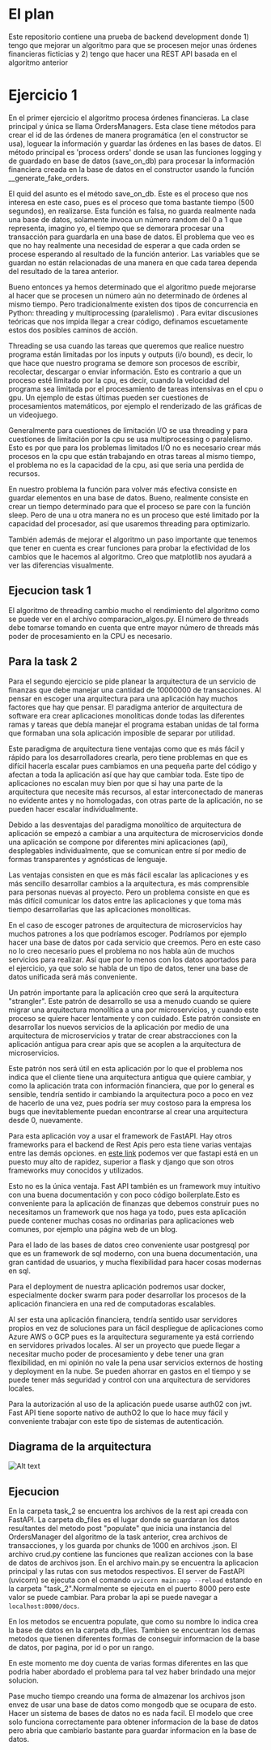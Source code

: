 # El plan
Este repositorio contiene una prueba de backend development donde 1) tengo que mejorar un algoritmo para que se procesen mejor unas órdenes financieras ficticias y 2) tengo que hacer una REST API basada en el algoritmo anterior
 
# Ejercicio 1
En el primer ejercicio el algoritmo procesa órdenes financieras. La clase principal y única se llama OrdersManagers. Esta clase tiene métodos para crear el id de las órdenes de manera programática (en el constructor se usa), loguear la información y guardar las órdenes en las bases de datos. El método principal es 'process orders' donde se usan las funciones logging y de guardado en base de datos (save_on_db) para procesar la información financiera creada en la base de datos en el constructor usando la función __generate_fake_orders.

El quid del asunto es el método save_on_db. Este es el proceso que nos interesa en este caso, pues es el proceso que toma bastante tiempo (500 segundos), en realizarse.
Esta función es falsa, no guarda realmente nada  una base de datos, solamente invoca un número random del 0 a 1 que representa, imagino yo, el tiempo que se demorara procesar una transacción para guardarla en una base de datos.
El problema que veo es que no hay realmente una necesidad de esperar a que cada orden se procese esperando al resultado de la función anterior. Las variables que se guardan no están relacionadas de una manera en que cada tarea dependa del resultado de la tarea anterior.

Bueno entonces ya hemos determinado que el algoritmo puede mejorarse al hacer que se procesen un número aún no determinado de órdenes al mismo tiempo. Pero tradicionalmente existen dos tipos de concurrencia en Python: threading y multiprocessing (paralelismo) .
Para evitar discusiones teóricas que nos impida llegar a crear código, definamos escuetamente estos dos posibles caminos de acción.

Threading se usa cuando las tareas que queremos que realice nuestro programa están limitadas por los inputs y outputs (i/o bound), es decir, lo que hace que nuestro programa se demore son procesos de escribir, recolectar, descargar o enviar información. Esto es contrario a que un proceso esté limitado por la cpu, es decir, cuando la velocidad del programa sea limitada por el procesamiento de tareas intensivas en el cpu o gpu. Un ejemplo de estas últimas pueden ser cuestiones de procesamientos matemáticos, por ejemplo el renderizado de las gráficas de un videojuego.

Generalmente para cuestiones de limitación I/O se usa threading y para cuestiones de limitación por la cpu se usa multiprocessing o paralelismo. Esto es por que para los problemas limitados I/O no es necesario crear más procesos en la cpu que están trabajando en otras tareas al mismo tiempo, el problema no es la capacidad de la cpu, asi que seria una perdida de recursos.

En nuestro problema la función para volver más efectiva consiste en guardar elementos en una base de datos. Bueno, realmente consiste en crear un tiempo determinado para que el proceso se pare con la función sleep. Pero de una u otra manera no es un proceso que esté limitado por la capacidad del procesador, así que usaremos threading para optimizarlo.

También además de mejorar el algoritmo un paso importante que tenemos que tener en cuenta es crear funciones para probar la efectividad de los cambios que le hacemos al algoritmo. Creo que matplotlib nos ayudará a ver las diferencias visualmente.
 
## Ejecucion task 1
El algoritmo de threading cambio mucho el rendimiento del algoritmo como se puede ver en el archivo comparacion_algos.py. El número de threads debe tomarse tomando en cuenta que entre mayor número de threads más poder de procesamiento en la CPU es necesario.
 
## Para la task 2
Para el segundo ejercicio se pide planear la arquitectura de un servicio de finanzas que debe manejar una cantidad de 10000000 de transacciones.
Al pensar en escoger una arquitectura para una aplicación hay muchos factores que hay que pensar. El paradigma anterior de arquitectura de software era crear aplicaciones monolíticas donde todas las diferentes ramas y tareas que debía manejar el programa estaban unidas de tal forma que formaban una sola aplicación imposible de separar por utilidad.

Este paradigma de arquitectura tiene ventajas como que es más fácil y rápido para los desarrolladores crearla, pero tiene problemas en que es difícil hacerla escalar pues cambiamos en una pequeña parte del código y afectan a toda la aplicación así que hay que cambiar toda. Este tipo de aplicaciones no escalan muy bien por que si hay una parte de la arquitectura que necesite más recursos, al estar interconectado de maneras no evidente antes y no homologadas, con otras parte de la aplicación, no se pueden hacer escalar individualmente.

Debido a las desventajas del paradigma monolítico de arquitectura de aplicación se empezó a cambiar a una arquitectura de microservicios donde una aplicación se compone por diferentes mini aplicaciones (api), desplegables individualmente, que se comunican entre sí por medio de formas transparentes y agnósticas de lenguaje.

Las ventajas consisten en que es más fácil escalar las aplicaciones y es más sencillo desarrollar cambios a la arquitectura, es más comprensible para personas nuevas al proyecto. Pero un problema consiste en que es más difícil comunicar los datos entre las aplicaciones y que toma más tiempo desarrollarlas que las aplicaciones monolíticas.
 
En el caso de escoger patrones de arquitectura de microservicios hay muchos patrones a los que podríamos escoger. Podríamos por ejemplo hacer una base de datos por cada servicio que creemos. Pero en este caso no lo creo necesario pues el problema no nos habla aún de muchos servicios para realizar. Así que por lo menos con los datos aportados para el ejercicio, ya que solo se habla de un tipo de datos, tener una base de datos unificada será más conveniente.

Un patrón importante para la aplicación creo que será la arquitectura "strangler". Este patrón de desarrollo se usa a menudo cuando se quiere migrar una arquitectura monolítica a una por microservicios, y cuando este proceso se quiere hacer lentamente y con cuidado.
Este patrón consiste en desarrollar los nuevos servicios de la aplicación por medio de una arquitectura de microservicios y tratar de crear abstracciones con la aplicación antigua para crear apis que se acoplen a la arquitectura de microservicios.

Este patrón nos será útil en esta aplicación por lo que el problema nos indica que el cliente tiene una arquitectura antigua que quiere cambiar, y como la aplicación trata con información financiera, que por lo general es sensible, tendría sentido ir cambiando la arquitectura poco a poco en vez de hacerlo de una vez, pues podría ser muy costoso para la empresa los bugs que inevitablemente puedan encontrarse al crear una arquitectura desde 0, nuevamente.
 
Para esta aplicación voy a usar el framework de FastAPI. Hay otros frameworks para el backend de Rest Apis pero esta tiene varias ventajas entre las demás opciones.
en [este link](https://www.techempower.com/benchmarks/#section=data-r19&hw=ph&test=fortune&l=zijzen-1r&f=0-0-0-0-0-1ekg-0-0-4fti4g-0-0) podemos ver que fastapi está en un puesto muy alto de rapidez, superior a flask y django que son otros frameworks muy conocidos y utilizados.

Esto no es la única ventaja. Fast API también es un framework muy intuitivo con una buena documentación  y con poco código boilerplate.Esto es conveniente para la aplicación de finanzas que debemos construir pues no necesitamos un framework que nos haga ya todo, pues esta aplicación puede contener muchas cosas no ordinarias para aplicaciones web comunes, por ejemplo una página web de un blog.

Para el lado de las bases de datos creo conveniente usar postgresql por que es un framework de sql moderno, con una buena documentación, una gran cantidad de usuarios, y mucha flexibilidad para hacer cosas modernas en sql.

Para el deployment de nuestra aplicación podremos usar docker, especialmente docker swarm para poder desarrollar los procesos de la aplicación financiera en una red de computadoras escalables.

Al ser esta una aplicación financiera, tendría sentido usar servidores propios en vez de soluciones para un fácil despliegue de aplicaciones como Azure AWS o GCP pues es la arquitectura seguramente ya está corriendo en servidores privados locales. Al ser un proyecto que puede llegar a necesitar mucho poder de procesamiento y debe tener una gran flexibilidad, en mi opinión no vale la pena usar servicios externos de hosting y deployment en la nube. Se pueden ahorrar en gastos en el tiempo y se puede tener más seguridad y control con una arquitectura de servidores locales.

Para la autorización al uso de la aplicación puede usarse auth02 con jwt. Fast API tiene soporte nativo de authO2 lo que lo hace muy fácil y conveniente trabajar con este tipo de sistemas de autenticación.
 
## Diagrama de la arquitectura
![Alt text](/diagram.png "a title")
 
## Ejecucion
En la carpeta task_2 se encuentra los archivos de la rest api creada con FastAPI. La carpeta db_files es el lugar donde se guardaran los datos resultantes del metodo post
"populate" que inicia una instancia del OrdersManager del algoritmo de la task anterior, crea archivos de transacciones, y los guarda por chunks de 1000 en archivos .json.
El archivo crud.py contiene las funciones que realizan acciones con la base de datos de archivos json. En el archivo main.py se encuentra la aplicacion principal y las rutas con sus metodos respectivos.
El server de FastAPI (uvicorn) se ejecuta con el comando `uvicorn main:app --reload` estando en la carpeta "task_2".Normalmente se ejecuta en el puerto 8000 pero este valor se puede cambiar. Para probar la api se puede navegar a `localhost:8000/docs`.

En los metodos se encuentra populate, que como su nombre lo indica crea la base de datos en la carpeta db_files. Tambien se encuentran los demas metodos que tienen diferentes formas de conseguir informacion de la base de datos, por pagina, por id o por un rango.

En este momento me doy cuenta de varias formas diferentes en las que podria haber abordado el problema para tal vez haber brindado una mejor solucion.

Pase mucho tiempo creando una forma de almazenar los archivos json envez de usar una base de datos como mongodb que se ocupara de esto. Hacer un sistema de bases de datos no es nada facil. El modelo que cree solo funciona correctamente para obtener informacion de la base de datos pero abria que cambiarlo bastante para guardar informacion en la base de datos.


 

